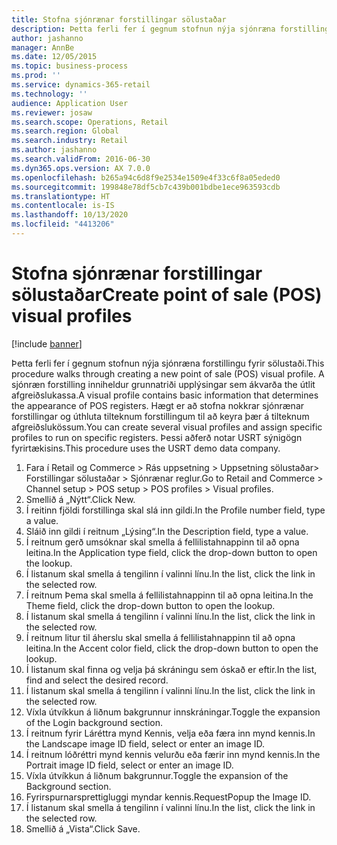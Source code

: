 ```yaml
---
title: Stofna sjónrænar forstillingar sölustaðar
description: Þetta ferli fer í gegnum stofnun nýja sjónræna forstillingu fyrir sölustaði.
author: jashanno
manager: AnnBe
ms.date: 12/05/2015
ms.topic: business-process
ms.prod: ''
ms.service: dynamics-365-retail
ms.technology: ''
audience: Application User
ms.reviewer: josaw
ms.search.scope: Operations, Retail
ms.search.region: Global
ms.search.industry: Retail
ms.author: jashanno
ms.search.validFrom: 2016-06-30
ms.dyn365.ops.version: AX 7.0.0
ms.openlocfilehash: b265a94c6d8f9e2534e1509e4f33c6f8a05eded0
ms.sourcegitcommit: 199848e78df5cb7c439b001bdbe1ece963593cdb
ms.translationtype: HT
ms.contentlocale: is-IS
ms.lasthandoff: 10/13/2020
ms.locfileid: "4413206"
---
```

# <a name="create-point-of-sale-pos-visual-profiles"></a><span data-ttu-id="88705-103">Stofna sjónrænar forstillingar sölustaðar</span><span class="sxs-lookup"><span data-stu-id="88705-103">Create point of sale (POS) visual profiles</span></span>

[!include [banner](../includes/banner.md)]

<span data-ttu-id="88705-104">Þetta ferli fer í gegnum stofnun nýja sjónræna forstillingu fyrir sölustaði.</span><span class="sxs-lookup"><span data-stu-id="88705-104">This procedure walks through creating a new point of sale (POS) visual profile.</span></span> <span data-ttu-id="88705-105">A sjónræn forstilling inniheldur grunnatriði upplýsingar sem ákvarða the útlit afgreiðslukassa.</span><span class="sxs-lookup"><span data-stu-id="88705-105">A visual profile contains basic information that determines the appearance of POS registers.</span></span> <span data-ttu-id="88705-106">Hægt er að stofna nokkrar sjónrænar forstillingar og úthluta tilteknum forstillingum til að keyra þær á tilteknum afgreiðslukössum.</span><span class="sxs-lookup"><span data-stu-id="88705-106">You can create several visual profiles and assign specific profiles to run on specific registers.</span></span> <span data-ttu-id="88705-107">Þessi aðferð notar USRT sýnigögn fyrirtækisins.</span><span class="sxs-lookup"><span data-stu-id="88705-107">This procedure uses the USRT demo data company.</span></span>

1. <span data-ttu-id="88705-108">Fara í Retail og Commerce > Rás uppsetning > Uppsetning sölustaðar> Forstillingar sölustaðar > Sjónrænar reglur.</span><span class="sxs-lookup"><span data-stu-id="88705-108">Go to Retail and Commerce > Channel setup > POS setup > POS profiles > Visual profiles.</span></span>
2. <span data-ttu-id="88705-109">Smellið á „Nýtt“.</span><span class="sxs-lookup"><span data-stu-id="88705-109">Click New.</span></span>
3. <span data-ttu-id="88705-110">Í reitinn fjöldi forstillinga skal slá inn gildi.</span><span class="sxs-lookup"><span data-stu-id="88705-110">In the Profile number field, type a value.</span></span>
4. <span data-ttu-id="88705-111">Sláið inn gildi í reitnum „Lýsing“.</span><span class="sxs-lookup"><span data-stu-id="88705-111">In the Description field, type a value.</span></span>
5. <span data-ttu-id="88705-112">Í reitnum gerð umsóknar skal smella á fellilistahnappinn til að opna leitina.</span><span class="sxs-lookup"><span data-stu-id="88705-112">In the Application type field, click the drop-down button to open the lookup.</span></span>
6. <span data-ttu-id="88705-113">Í listanum skal smella á tengilinn í valinni línu.</span><span class="sxs-lookup"><span data-stu-id="88705-113">In the list, click the link in the selected row.</span></span>
7. <span data-ttu-id="88705-114">Í reitnum Þema skal smella á fellilistahnappinn til að opna leitina.</span><span class="sxs-lookup"><span data-stu-id="88705-114">In the Theme field, click the drop-down button to open the lookup.</span></span>
8. <span data-ttu-id="88705-115">Í listanum skal smella á tengilinn í valinni línu.</span><span class="sxs-lookup"><span data-stu-id="88705-115">In the list, click the link in the selected row.</span></span>
9. <span data-ttu-id="88705-116">Í reitnum litur til áherslu skal smella á fellilistahnappinn til að opna leitina.</span><span class="sxs-lookup"><span data-stu-id="88705-116">In the Accent color field, click the drop-down button to open the lookup.</span></span>
10. <span data-ttu-id="88705-117">Í listanum skal finna og velja þá skráningu sem óskað er eftir.</span><span class="sxs-lookup"><span data-stu-id="88705-117">In the list, find and select the desired record.</span></span>
11. <span data-ttu-id="88705-118">Í listanum skal smella á tengilinn í valinni línu.</span><span class="sxs-lookup"><span data-stu-id="88705-118">In the list, click the link in the selected row.</span></span>
12. <span data-ttu-id="88705-119">Víxla útvíkkun á liðnum bakgrunnur innskráningar.</span><span class="sxs-lookup"><span data-stu-id="88705-119">Toggle the expansion of the Login background section.</span></span>
13. <span data-ttu-id="88705-120">Í reitnum fyrir Láréttra mynd Kennis, velja eða færa inn mynd kennis.</span><span class="sxs-lookup"><span data-stu-id="88705-120">In the Landscape image ID field, select or enter an image ID.</span></span>
14. <span data-ttu-id="88705-121">Í reitnum lóðréttri mynd kennis velurðu eða færir inn mynd kennis.</span><span class="sxs-lookup"><span data-stu-id="88705-121">In the Portrait image ID field, select or enter an image ID.</span></span>
15. <span data-ttu-id="88705-122">Víxla útvíkkun á liðnum bakgrunnur.</span><span class="sxs-lookup"><span data-stu-id="88705-122">Toggle the expansion of the Background section.</span></span>
16. <span data-ttu-id="88705-123">Fyrirspurnarsprettigluggi myndar kennis.</span><span class="sxs-lookup"><span data-stu-id="88705-123">RequestPopup the Image ID.</span></span>
17. <span data-ttu-id="88705-124">Í listanum skal smella á tengilinn í valinni línu.</span><span class="sxs-lookup"><span data-stu-id="88705-124">In the list, click the link in the selected row.</span></span>
18. <span data-ttu-id="88705-125">Smellið á „Vista“.</span><span class="sxs-lookup"><span data-stu-id="88705-125">Click Save.</span></span>

